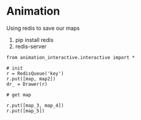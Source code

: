# Animation

Using redis to save our maps

1. pip install redis
2. redis-server

```
from animation_interactive.interactive import *

# init
r = RedisQueue('key')
r.put([map, map2])
dr_ = Drawer(r)

# get map

r.put([map_3, map_4])
r.put([map_5])

```
